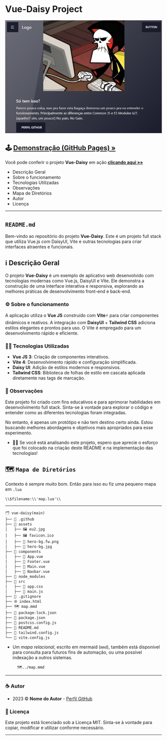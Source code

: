 # Vue-Daisy Project

![Project Preview](https://github.com/andreriffen/daisy-vue/blob/dd8affe9c5634e9aebc9cf215b5d992c5c26f913/assets/preview.jpg)

## 🕹️ [Demonstração (GitHub Pages) »](link_para_demo_no_github_pages)

Você pode conferir o projeto **Vue-Daisy** em ação [**clicando aqui »»**](link_para_demo_no_github_pages)

- Descrição Geral
- Sobre o funcionamento
- Tecnologias Utilizadas
- Observações
- Mapa de Diretórios
- Autor
- Licença

---

## `README.md`

Bem-vindo ao repositório do projeto **Vue-Daisy**. Este é um projeto full stack que utiliza Vue.js com DaisyUI, Vite e outras tecnologias para criar interfaces atraentes e funcionais.

## ℹ️ Descrição Geral

O projeto **Vue-Daisy** é um exemplo de aplicativo web desenvolvido com tecnologias modernas como Vue.js, DaisyUI e Vite. Ele demonstra a construção de uma interface interativa e responsiva, explorando as melhores práticas de desenvolvimento front-end e back-end.

### ⚙️ Sobre o funcionamento

A aplicação utiliza o **Vue JS** construído com **Vite**⚡ para criar componentes dinâmicos e reativos. A integração com **DaisyUI** + **Tailwind CSS** adiciona estilos elegantes e prontos para uso. O Vite é empregado para um desenvolvimento rápido e eficiente.

### 👨‍💻 Tecnologias Utilizadas

- **Vue JS 3**: Criação de componentes interativos.
- **Vite 4**: Desenvolvimento rápido e configuração simplificada.
- **Daisy UI**: Adição de estilos modernos e responsivos.
- **Tailwind CSS**: Biblioteca de folhas de estilo em cascata aplicada diretamente nas tags de marcação.

### 💬 Observações

Este projeto foi criado com fins educativos e para aprimorar habilidades em desenvolvimento full stack. Sinta-se à vontade para explorar o código e entender como as diferentes tecnologias foram integradas.

No entanto, é apenas um protótipo e não tem destino certo ainda. Estou buscando melhores abordagens e objetivos mais apropriados para esse experimento.

- 🙋‍♂️ Se você está analisando este projeto, espero que aprecie o esforço que foi colocado na criação deste README e na implementação das tecnologias!

## 🗺️ `Mapa de Diretórios`

Contexto é sempre muito bom. Então para isso eu fiz uma pequeno mapa em `.lua`

    \\$filename:\\'map.lua'\\
---

    🗂️ vue-daisy(main)
    ├── 📁 .github
    ├── 📂 assets
    │   ├── 🖼️ eu2.jpg
    │   ├── 🖼️ favicon.ico
    │   ├── 🌆 hero-bg.fw.png
    │   ├── 🌅 hero-bg.jpg
    ├── 📁 components
    │   ├── 🔰 App.vue
    │   ├── 🔰 Footer.vue
    │   ├── 🔰 Main.vue
    │   ├── 🔰 Navbar.vue
    ├── 📂 node_modules
    ├── 📁 src
    │   ├── 📑 app.css
    │   ├── 📃 main.js
    ├── 🚫 .gitignore
    ├── 🌐 index.html
    ├── 🗺️ map.mmd
    ├── 🔐 package-lock.json
    ├── 💼 package.json
    ├── 💾 postcss.config.js
    ├── 📄 README.md
    ├── 💾 tailwind.config.js
    └── 💾 vite.config.js

- Um *mapa relacional*, escrito em mermaid (`mmd`), também está disponível para consulta para futuros fins de automação, ou uma possível indexação a outros sistemas.

        🗺️../map.mmd

---

### ☕ Autor

- 2023 ©️ **Nome do Autor** - [Perfil GitHub](link_para_seu_perfil_github)

### 📜 Licença

Este projeto está licenciado sob a Licença MIT. Sinta-se à vontade para copiar, modificar e utilizar conforme necessário.

---
